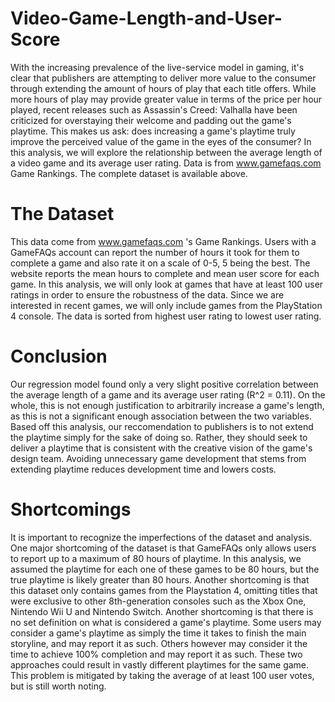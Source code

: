 # Video-Game-Length-and-User-Score
With the increasing prevalence of the live-service model in gaming, it's clear that publishers are attempting to deliver more value to the consumer through extending the amount of hours of play that each title offers. While more hours of play may provide greater value in terms of the price per hour played, recent releases such as Assassin's Creed: Valhalla have been criticized for overstaying their welcome and padding out the game's playtime. This makes us ask: does increasing a game's playtime truly improve the perceived value of the game in the eyes of the consumer? In this analysis, we will explore the relationship between the average length of a video game and its average user rating. Data is from www.gamefaqs.com Game Rankings. The complete dataset is available above.

# The Dataset
This data come from www.gamefaqs.com 's Game Rankings. Users with a GameFAQs account can report the number of hours it took for them to complete a game and also rate it on a scale of 0-5, 5 being the best. The website reports the mean hours to complete and mean user score for each game. In this analysis, we will only look at games that have at least 100 user ratings in order to ensure the robustness of the data. Since we are interested in recent games, we will only include games from the PlayStation 4 console. The data is sorted from highest user rating to lowest user rating. 

# Conclusion
Our regression model found only a very slight positive correlation between the average length of a game and its average user rating (R^2 = 0.11). On the whole, this is not enough justification to arbitrarily increase a game's length, as this is not a significant enough association between the two variables. Based off this analysis, our reccomendation to publishers is to not extend the playtime simply for the sake of doing so. Rather, they should seek to deliver a playtime that is consistent with the creative vision of the game's design team. Avoiding unnecessary game development that stems from extending playtime reduces development time and lowers costs.

# Shortcomings
It is important to recognize the imperfections of the dataset and analysis. One major shortcoming of the dataset is that GameFAQs only allows users to report up to a maximum of 80 hours of playtime. In this analysis, we assumed the playtime for each one of these games to be 80 hours, but the true playtime is likely greater than 80 hours. Another shortcoming is that this dataset only contains games from the Playstation 4, omitting titles that were exclusive to other 8th-generation consoles such as the Xbox One, Nintendo Wii U and Nintendo Switch. Another shortcoming is that there is no set definition on what is considered a game's playtime. Some users may consider a game's playtime as simply the time it takes to finish the main storyline, and may report it as such. Others however may consider it the time to achieve 100% completion and may report it as such. These two approaches could result in vastly different playtimes for the same game. This problem is mitigated by taking the average of at least 100 user votes, but is still worth noting.
